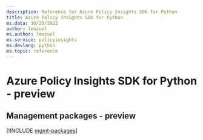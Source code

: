 ```yaml
---
description: Reference for Azure Policy Insights SDK for Python
title: Azure Policy Insights SDK for Python
ms.data: 10/20/2022
author: lmazuel
ms.author: lmazuel
ms.service: policyinsights
ms.devlang: python
ms.topic: reference
---
```

# Azure Policy Insights SDK for Python - preview

## Management packages - preview
[!INCLUDE [mgmt-packages](policy-insights-mgmt-index.md)]